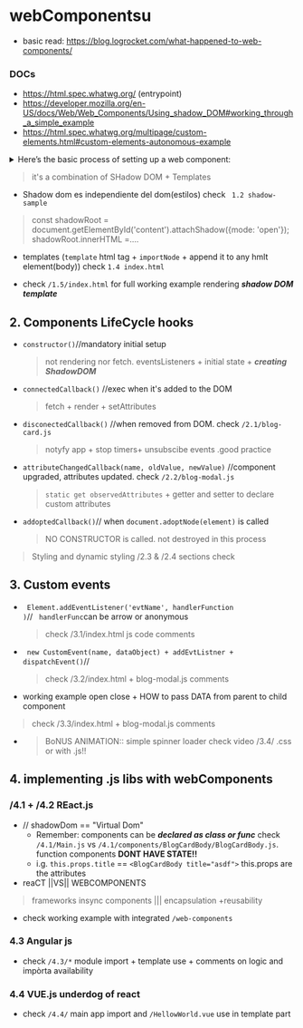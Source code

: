 # webComponentsu

- basic read: https://blog.logrocket.com/what-happened-to-web-components/

### DOCs

- https://html.spec.whatwg.org/ (entrypoint)
- https://developer.mozilla.org/en-US/docs/Web/Web_Components/Using_shadow_DOM#working_through_a_simple_example
- https://html.spec.whatwg.org/multipage/custom-elements.html#custom-elements-autonomous-example

<details>
  <summary>Here’s the basic process of setting up a web component:
    </summary>
  <p></p>

- Create a MyElement class that extends the HTMLElementclass (using ES6 syntax since previous JavaScript versions don’t have a class syntax)
- Define the `<my-element></my-element>` custom HTML tag that will represent the MyElement JavaScript class in the HTML document. Here, you can use either the `CustomElementRegistry.define()` method or the DOM API’s `document.createElement()`method
- Attach a shadow DOM tree to the custom element’s constructor using the `Element.attachShadow()` method. This step is optional and only applicable when the web component has child elements — see a web component example without (`<flag-icon></flag-icon>`) and with (`<popup-info></popup-info>`) a shadow DOM
- Create an HTML template using the `<template> `tag. Place the reusable content of the custom MyElement web component within the template and append a clone of it to the shadow DOM. You can also add `<style> and <slot>` tags (the latter is for dynamic content within the template) to the template. This step is optional, too, you only have to add a template if you want/need to
- Import MyElement as an **ES6 module**
- You can use the `<my-element> </my-element>` web component on your page the same way as any standard HTML element

</details>


> it's a combination of SHadow DOM + Templates

- Shadow dom es independiente del dom(estilos) check ` 1.2 shadow-sample`
> const shadowRoot = document.getElementById('content').attachShadow({mode: 'open'});
        shadowRoot.innerHTML =....

- templates (`template` html tag + `importNode` + append it to any hmlt element(body)) check `1.4 index.html`

- check `/1.5/index.html` for full working example rendering **_shadow DOM template_**

## 2. Components LifeCycle hooks
 - <code>constructor()</code>//mandatory initial setup
    > not rendering nor fetch. eventsListeners + initial state + **_creating ShadowDOM_**
 - <code>connectedCallback()</code> //exec when it's added to the DOM
    > fetch + render + setAttributes
 - <code>disconectedCallback()</code> //when removed from DOM. check `/2.1/blog-card.js`
    > notyfy app + stop timers+ unsubscibe events .good practice
 - <code>attributeChangedCallback(name, oldValue, newValue)</code> //component upgraded, attributes updated. check `/2.2/blog-modal.js`
    > `static get observedAttributes` +  getter and setter to declare custom attributes
 - <code>addoptedCallback()</code>// when <code>document.adoptNode(element)</code> is called
    > NO CONSTRUCTOR is called. not destroyed in this process

> Styling and dynamic styling /2.3 & /2.4 sections check

## 3. Custom events
- <code> Element.addEventListener('evtName', handlerFunction )</code>// ` handlerFunc`can be arrow or anonymous
   > check /3.1/index.html js code comments

- <code> new CustomEvent(name, dataObject) + addEvtListner + dispatchEvent()</code>// 
   > check /3.2/index.html + blog-modal.js comments
- working example open close + HOW to pass DATA from parent to child component
> check /3.3/index.html + blog-modal.js comments

- > BoNUS ANIMATION:: simple spinner loader check video /3.4/ .css or with .js!!

## 4. implementing .js libs with webComponents
### /4.1 + /4.2 REact.js
-  // shadowDom == "Virtual Dom"
   - Remember: components can be **_declared as class or func_** check `/4.1/Main.js` vs `/4.1/components/BlogCardBody/BlogCardBody.js`. function components **DONT HAVE STATE!!**
   - i.g. `this.props.title` == `<BlogCardBody title="asdf">` this.props are the attributes
- reaCT ||VS|| WEBCOMPONENTS 
> frameworks insync components ||| encapsulation +reusability 
- check working example with integrated `/web-components `

### 4.3 Angular js
- check `/4.3/*` module import + template use + comments on logic and impòrta availability

### 4.4 VUE.js underdog of react
- check `/4.4/` main app import and `/HellowWorld.vue` use in template part